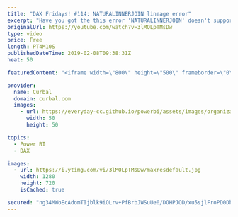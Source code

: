 ```yaml
---
title: "DAX Fridays! #114: NATURALINNERJOIN lineage error"
excerpt: "Have you got the this error 'NATURALINNERJOIN' doesn't support joins by using columns with different data types or lineage when using the function?  In this quick video I will show you how to solve it.  Here is a summary post of all the join videos done so far: https://curbal.com/blog/joining-table-in-power-bi-with-power-query-and-dax"
originalUrl: https://youtube.com/watch?v=3lMOLpTMsDw
type: video
price: Free
length: PT4M10S
publishedDateTime: 2019-02-08T09:38:31Z
heat: 50

featuredContent: "<iframe width=\"800\" height=\"500\" frameborder=\"0\" src=\"https://www.youtube.com/embed/3lMOLpTMsDw\" allow=\"accelerometer; autoplay; encrypted-media; gyroscope; picture-in-picture\" allowfullscreen></iframe>"

provider:
  name: Curbal
  domain: curbal.com
  images:
    - url: https://everyday-cc.github.io/powerbi/assets/images/organizations/curbal.com-50x50.jpg
      width: 50
      height: 50

topics:
  - Power BI
  - DAX

images:
  - url: https://i.ytimg.com/vi/3lMOLpTMsDw/maxresdefault.jpg
    width: 1280
    height: 720
    isCached: true

secured: "ng34MWoEcAdomTIjblk9iOLrv+PfBrbJWSuUe0/DOHPJOD/xu5sjlFroPD0DbTX9o9uHtfqQ0WB/Rant9O07ZLxZur15l1es6hbnk7zvFzJZ5EvZz/TzUfwaDsanx884+5lkBte4tB/b/wLf428u0+CpRXOx+RyAYoA7OqhgonmBjNs9G+ixsxWNWKPgLtTYns1EauqEZ5t1rFFsnF3UhvD7i1bMY9rnfYbPt/oD0RUfBksISZG9QBa80kJVihE2L86eCRYAsO4p9moitAcMJZfZKQZ2ATQxm+RzBB6cQ8rqGlNbFu/XjHuj2kiQ/RUen9YRfD5MAplIwtNTrqtroydxoYpIxO0b+0IQmYOMSCw+Oklq7P0L5X7Br6IR71uuO0y1452NdRhEnMSvASLHrUvzUn9FDLC4WpU0PJlMNms=;UqD76ZvhKkEmZBIT5MeelQ=="
---
```


